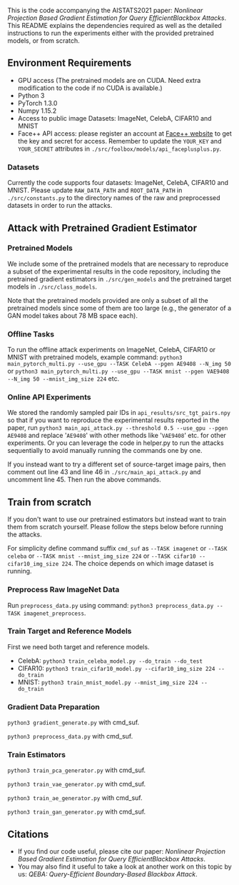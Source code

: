This is the code accompanying the AISTATS2021 paper: _Nonlinear Projection Based Gradient Estimation for Query EfficientBlackbox Attacks_.
This README explains the dependencies required as well as the detailed instructions to run the experiments either with the provided pretrained models, or from scratch.

## Environment Requirements ##
* GPU access (The pretrained models are on CUDA. Need extra modification to the code if no CUDA is available.)
* Python 3
* PyTorch 1.3.0
* Numpy 1.15.2
* Access to public image Datasets: ImageNet, CelebA, CIFAR10 and MNIST
* Face++ API access: please register an account at [Face++ website](https://www.faceplusplus.com/) to get the key and secret for access. Remember to update the `YOUR_KEY` and `YOUR_SECRET` attributes in `./src/foolbox/models/api_faceplusplus.py`.

### Datasets ###
Currently the code supports four datasets: ImageNet, CelebA, CIFAR10 and MNIST.
Please update `RAW_DATA_PATH` and `ROOT_DATA_PATH` in `./src/constants.py` to the directory names of the raw and preprocessed datasets in order to run the attacks.

## Attack with Pretrained Gradient Estimator ##
### Pretrained Models ###
We include some of the pretrained models that are necessary to reproduce a subset of the experimental results in the code repository, including the pretrained gradient estimators in `./src/gen_models` and the pretrained target models in `./src/class_models`.

Note that the pretrained models provided are only a subset of all the pretrained models since some of them are too large (e.g., the generator of a GAN model takes about 78 MB space each).

### Offline Tasks ###
To run the offline attack experiments on ImageNet, CelebA, CIFAR10 or MNIST with pretrained models, example command:
`python3 main_pytorch_multi.py --use_gpu --TASK CelebA --pgen AE9408 --N_img 50`
or `python3 main_pytorch_multi.py --use_gpu --TASK mnist --pgen VAE9408 --N_img 50 --mnist_img_size 224`
etc.

### Online API Experiments ###
We stored the randomly sampled pair IDs in `api_results/src_tgt_pairs.npy`
 so that if you want to reproduce the experimental results reported in the paper, run
`python3 main_api_attack.py --threshold 0.5 --use_gpu --pgen AE9408` and replace '`AE9408`' with other methods like '`VAE9408`' etc. for other experiments.
Or you can leverage the code in helper.py to run the attacks sequentially to avoid manually running the commands one by one.

If you instead want to try a different set of source-target image pairs, then comment out line 43 and line 46 in `./src/main_api_attack.py` and uncomment line 45. Then run the above commands.


## Train from scratch ##
If you don't want to use our pretrained estimators but instead want to train them from scratch yourself. Please follow the steps below before running the attacks.

For simplicity define command suffix `cmd_suf` as `--TASK imagenet` or `--TASK celeba` or `--TASK mnist --mnist_img_size 224` or `--TASK cifar10 --cifar10_img_size 224`. The choice depends on which image dataset is running.

### Preprocess Raw ImageNet Data ###
Run `preprocess_data.py` using command:
`python3 preprocess_data.py --TASK imagenet_preprocess`.

### Train Target and Reference Models ###
First we need both target and reference models.
* CelebA:
`python3 train_celeba_model.py --do_train --do_test`
* CIFAR10: `python3 train_cifar10_model.py --cifar10_img_size 224 --do_train`
* MNIST: `python3 train_mnist_model.py --mnist_img_size 224 --do_train`

### Gradient Data Preparation ###
`python3 gradient_generate.py` with cmd_suf.

`python3 preprocess_data.py` with cmd_suf.

### Train Estimators ###
`python3 train_pca_generator.py` with cmd_suf.

`python3 train_vae_generator.py` with cmd_suf.

`python3 train_ae_generator.py` with cmd_suf.

`python3 train_gan_generator.py` with cmd_suf.

## Citations ##
* If you find our code useful, please cite our paper: _Nonlinear Projection Based Gradient Estimation for Query EfficientBlackbox Attacks_.
* You may also find it useful to take a look at another work on this topic by us: _QEBA: Query-Efficient Boundary-Based Blackbox Attack_.


